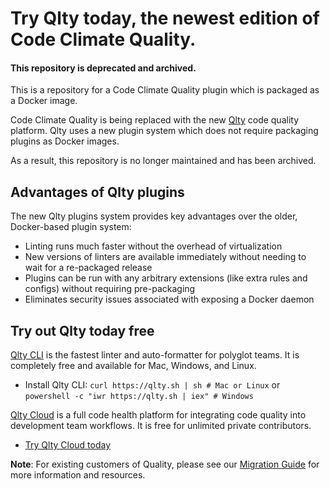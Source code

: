 # Try Qlty today, the newest edition of Code Climate Quality.
#### This repository is deprecated and archived.

This is a repository for a Code Climate Quality plugin which is packaged as a Docker image.

Code Climate Quality is being replaced with the new [Qlty](qlty.sh) code quality platform. Qlty uses a new plugin system which does not require packaging plugins as Docker images.

As a result, this repository is no longer maintained and has been archived.

## Advantages of Qlty plugins
The new Qlty plugins system provides key advantages over the older, Docker-based plugin system:

- Linting runs much faster without the overhead of virtualization
- New versions of linters are available immediately without needing to wait for a re-packaged release
- Plugins can be run with any arbitrary extensions (like extra rules and configs) without requiring pre-packaging
- Eliminates security issues associated with exposing a Docker daemon

## Try out Qlty today free

[Qlty CLI](https://docs.qlty.sh/cli/quickstart) is the fastest linter and auto-formatter for polyglot teams. It is completely free and available for Mac, Windows, and Linux.

  - Install Qlty CLI:
`
curl https://qlty.sh | sh # Mac or Linux
`
or ` powershell -c "iwr https://qlty.sh | iex" # Windows `

[Qlty Cloud](https://docs.qlty.sh/cloud/quickstart) is a full code health platform for integrating code quality into development team workflows. It is free for unlimited private contributors.
  - [Try Qlty Cloud today](https://docs.qlty.sh/cloud/quickstart)

**Note**: For existing customers of Quality, please see our [Migration Guide](https://docs.qlty.sh/migration/guide) for more information and resources.
